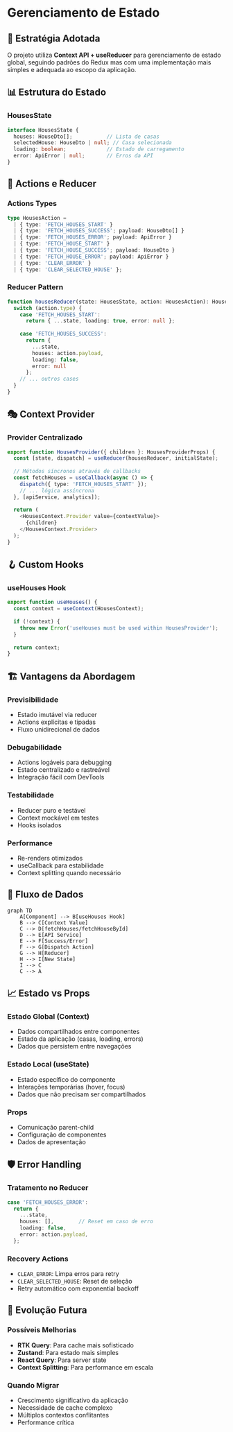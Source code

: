 # Gerenciamento de Estado

## 🎯 Estratégia Adotada

O projeto utiliza **Context API + useReducer** para gerenciamento de estado global, seguindo padrões do Redux mas com uma implementação mais simples e adequada ao escopo da aplicação.

## 📊 Estrutura do Estado

### **HousesState**
```typescript
interface HousesState {
  houses: HouseDto[];           // Lista de casas
  selectedHouse: HouseDto | null; // Casa selecionada
  loading: boolean;             // Estado de carregamento
  error: ApiError | null;       // Erros da API
}
```

## 🔄 Actions e Reducer

### **Actions Types**
```typescript
type HousesAction =
  | { type: 'FETCH_HOUSES_START' }
  | { type: 'FETCH_HOUSES_SUCCESS'; payload: HouseDto[] }
  | { type: 'FETCH_HOUSES_ERROR'; payload: ApiError }
  | { type: 'FETCH_HOUSE_START' }
  | { type: 'FETCH_HOUSE_SUCCESS'; payload: HouseDto }
  | { type: 'FETCH_HOUSE_ERROR'; payload: ApiError }
  | { type: 'CLEAR_ERROR' }
  | { type: 'CLEAR_SELECTED_HOUSE' };
```

### **Reducer Pattern**
```typescript
function housesReducer(state: HousesState, action: HousesAction): HousesState {
  switch (action.type) {
    case 'FETCH_HOUSES_START':
      return { ...state, loading: true, error: null };
    
    case 'FETCH_HOUSES_SUCCESS':
      return { 
        ...state, 
        houses: action.payload, 
        loading: false, 
        error: null 
      };
    // ... outros cases
  }
}
```

## 🎭 Context Provider

### **Provider Centralizado**
```typescript
export function HousesProvider({ children }: HousesProviderProps) {
  const [state, dispatch] = useReducer(housesReducer, initialState);
  
  // Métodos síncronos através de callbacks
  const fetchHouses = useCallback(async () => {
    dispatch({ type: 'FETCH_HOUSES_START' });
    // ... lógica assíncrona
  }, [apiService, analytics]);
  
  return (
    <HousesContext.Provider value={contextValue}>
      {children}
    </HousesContext.Provider>
  );
}
```

## 🪝 Custom Hooks

### **useHouses Hook**
```typescript
export function useHouses() {
  const context = useContext(HousesContext);
  
  if (!context) {
    throw new Error('useHouses must be used within HousesProvider');
  }
  
  return context;
}
```

## 🏗️ Vantagens da Abordagem

### **Previsibilidade**
- Estado imutável via reducer
- Actions explícitas e tipadas
- Fluxo unidirecional de dados

### **Debugabilidade**
- Actions logáveis para debugging
- Estado centralizado e rastreável
- Integração fácil com DevTools

### **Testabilidade**
- Reducer puro e testável
- Context mockável em testes
- Hooks isolados

### **Performance**
- Re-renders otimizados
- useCallback para estabilidade
- Context splitting quando necessário

## 🔄 Fluxo de Dados

```mermaid
graph TD
    A[Component] --> B[useHouses Hook]
    B --> C[Context Value]
    C --> D[fetchHouses/fetchHouseById]
    D --> E[API Service]
    E --> F[Success/Error]
    F --> G[Dispatch Action]
    G --> H[Reducer]
    H --> I[New State]
    I --> C
    C --> A
```

## 📈 Estado vs Props

### **Estado Global (Context)**
- Dados compartilhados entre componentes
- Estado da aplicação (casas, loading, errors)
- Dados que persistem entre navegações

### **Estado Local (useState)**
- Estado específico do componente
- Interações temporárias (hover, focus)
- Dados que não precisam ser compartilhados

### **Props**
- Comunicação parent-child
- Configuração de componentes
- Dados de apresentação

## 🛡️ Error Handling

### **Tratamento no Reducer**
```typescript
case 'FETCH_HOUSES_ERROR':
  return {
    ...state,
    houses: [],        // Reset em caso de erro
    loading: false,
    error: action.payload,
  };
```

### **Recovery Actions**
- `CLEAR_ERROR`: Limpa erros para retry
- `CLEAR_SELECTED_HOUSE`: Reset de seleção
- Retry automático com exponential backoff

## 🔮 Evolução Futura

### **Possíveis Melhorias**
- **RTK Query**: Para cache mais sofisticado
- **Zustand**: Para estado mais simples
- **React Query**: Para server state
- **Context Splitting**: Para performance em escala

### **Quando Migrar**
- Crescimento significativo da aplicação
- Necessidade de cache complexo
- Múltiplos contextos conflitantes
- Performance crítica